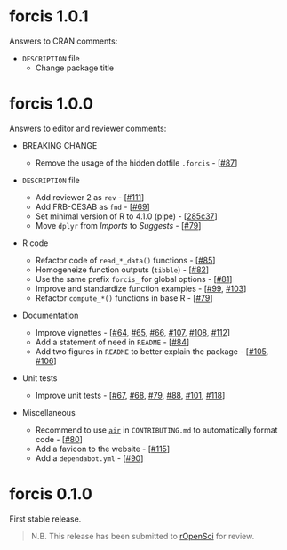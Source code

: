 # forcis 1.0.1

Answers to CRAN comments:

* `DESCRIPTION` file
  * Change package title


# forcis 1.0.0

Answers to editor and reviewer comments:

* BREAKING CHANGE
  * Remove the usage of the hidden dotfile `.forcis` - [[#87](https://github.com/FRBCesab/forcis/pull/87)]

* `DESCRIPTION` file
  * Add reviewer 2 as `rev` - [[#111](https://github.com/FRBCesab/forcis/issues/111)]
  * Add FRB-CESAB as `fnd` - [[#69](https://github.com/FRBCesab/forcis/issues/69)]
  * Set minimal version of R to 4.1.0 (pipe) - [[285c37](https://github.com/FRBCesab/forcis/commit/285c37af7ed2c0605bc88aebcca6bc72b790fe2c)]
  * Move `dplyr` from *Imports* to *Suggests* - [[#79](https://github.com/FRBCesab/forcis/issues/79)]

* R code
  * Refactor code of `read_*_data()` functions - [[#85](https://github.com/FRBCesab/forcis/pull/85)]
  * Homogeneize function outputs (`tibble`) - [[#82](https://github.com/FRBCesab/forcis/pull/82)]
  * Use the same prefix `forcis_` for global options - [[#81](https://github.com/FRBCesab/forcis/pull/81)]
  * Improve and standardize function examples - [[#99](https://github.com/FRBCesab/forcis/pull/99), [#103](https://github.com/FRBCesab/forcis/pull/103)]
  * Refactor `compute_*()` functions in base R - [[#79](https://github.com/FRBCesab/forcis/issues/79)]

* Documentation
  * Improve vignettes - [[#64](https://github.com/FRBCesab/forcis/issues/64), [#65](https://github.com/FRBCesab/forcis/issues/65), [#66](https://github.com/FRBCesab/forcis/issues/66), [#107](https://github.com/FRBCesab/forcis/issues/107), [#108](https://github.com/FRBCesab/forcis/issues/108), [#112](https://github.com/FRBCesab/forcis/issues/112)]
  * Add a statement of need in `README` - [[#84](https://github.com/FRBCesab/forcis/pull/84)]
  * Add two figures in `README` to better explain the package - [[#105](https://github.com/FRBCesab/forcis/pull/105), [#106](https://github.com/FRBCesab/forcis/pull/106)]

* Unit tests
  * Improve unit tests - [[#67](https://github.com/FRBCesab/forcis/issues/67), [#68](https://github.com/FRBCesab/forcis/issues/68), [#79](https://github.com/FRBCesab/forcis/pull/79), [#88](https://github.com/FRBCesab/forcis/pull/88), [#101](https://github.com/FRBCesab/forcis/pull/101), [#118](https://github.com/FRBCesab/forcis/pull/118)]

* Miscellaneous
  * Recommend to use [`air`](https://github.com/posit-dev/air) in `CONTRIBUTING.md` to automatically format code - [[#80](https://github.com/FRBCesab/forcis/pull/80)]
  * Add a favicon to the website - [[#115](https://github.com/FRBCesab/forcis/pull/115)]
  * Add a `dependabot.yml` - [[#90](https://github.com/FRBCesab/forcis/pull/90)]
  


# forcis 0.1.0

First stable release.

> N.B. This release has been submitted to [rOpenSci](https://github.com/ropensci/software-review/issues/660) for review.
